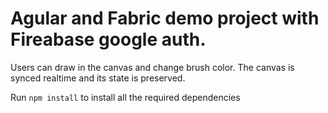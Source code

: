 # Agular and Fabric demo project with Fireabase google auth.

Users can draw in the canvas and change brush color. The canvas is synced realtime and its state is preserved.

Run `npm install` to install all the required dependencies
